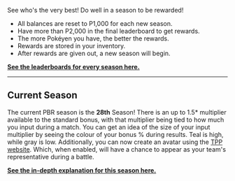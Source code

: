 See who's the very best! Do well in a season to be rewarded!

* All balances are reset to P1,000 for each new season.
* Have more than P2,000 in the final leaderboard to get rewards.
* The more Pokéyen you have, the better the rewards.
* Rewards are stored in your inventory.
* After rewards are given out, a new season will begin.

[**See the leaderboards for every season here.**](https://twitchplayspokemon.tv/leaderboard)
*****
## Current Season

The current PBR season is the **28th** Season! There is an up to 1.5* multiplier available to the standard bonus, with that multiplier being tied to how much you input during a match. You can get an idea of the size of your input multiplier by seeing the colour of your bonus % during results. Teal is high, while gray is low. Additionally, you can now create an avatar using the [TPP website](https://twitchplayspokemon.tv/avatars). Which, when enabled, will have a chance to appear as your team's representative during a battle.

[**See the in-depth explanation for this season here.**](https://www.reddit.com/r/twitchplayspokemon/comments/borcya/the_new_input_bonus_season_is_live_with/)
